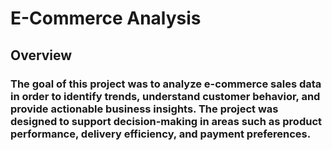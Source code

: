 # E-Commerce Analysis
## Overview
### The goal of this project was to analyze e-commerce sales data in order to identify trends, understand customer behavior, and provide actionable business insights. The project was designed to support decision-making in areas such as product performance, delivery efficiency, and payment preferences.
